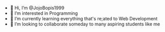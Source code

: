 - 👋 Hi, I’m @JojoBopis1999
- 👀 I’m interested in Programming
- 🌱 I’m currently learning everything that's re;ated to Web Development
- 💞️ I’m looking to collaborate someday to many aspiring students like me

<!---
JojoBopis1999/JojoBopis1999 is a ✨ special ✨ repository because its `README.md` (this file) appears on your GitHub profile.
You can click the Preview link to take a look at your changes.
--->
